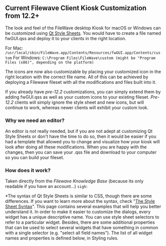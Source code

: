 ## Current Filewave Client Kiosk Customization from 12.2+

The look and feel of the FileWave desktop Kiosk for macOS or Windows can be customized using [Qt Style Sheets](https://doc.qt.io/qt-5/stylesheet.html). You would have to create a file named fwGUI.qss and deploy it to your clients in the right location. 

For Mac: `/usr/local/sbin/FileWave.app/Contents/Resources/fwGUI.app/Contents/custom`
For Windows: `C:\Program Files\FileWave\custom (might be "Program Files (x86)", depending on the platform)`

The icons are now also customizable by placing your customized icon in the right location with the correct file name. All of this can be achieved by deploying a Filewave fileset with all the modifications and files built into it. 

If you already have *pre-12.2* customizations, you can simply extend them by adding fwGUI.qss as well as your custom icons to your existing fileset. *Pre-12.2* clients will simply ignore the style sheet and new icons, but will continue to work, whereas newer clients will exhibit your custom look.

### Why we need an editor?

An editor is not really needed, but if you are not adept at customizing Qt Style Sheets or don't have the time to do so, then it would be easier if you had a template that allowed you to change and visualize how your kiosk will look after doing all these modifications.  When you are happy with the changes, then you can save your .qss file and download to your computer so you can build your fileset.

### How does it work?

Taken directly from the *Filewave Knowledge Base* (because its only readable if you have an account...) `sigh`:

*The syntax of Qt Style Sheets is similar to CSS, though there are some differences. If you want to learn more about the syntax, check "[The Style Sheet Syntax](https://doc.qt.io/qt-5/stylesheet-syntax.html)". This page contains several examples that will help you better understand it.  In order to make it easier to customize the dialogs, every widget has a unique descriptive name. You can use style sheet selectors to refer to a particular widget. Besides, there are some additional properties that can be used to select several widgets that have something in common with a single selector (e.g. "select all field names"). The list of all widget names and properties is defined below, in Styling rules.

